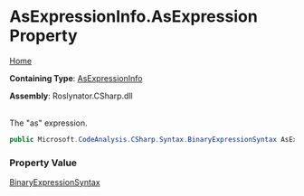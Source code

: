 # AsExpressionInfo\.AsExpression Property

[Home](../../../../../README.md)

**Containing Type**: [AsExpressionInfo](../README.md)

**Assembly**: Roslynator\.CSharp\.dll

\
The "as" expression\.

```csharp
public Microsoft.CodeAnalysis.CSharp.Syntax.BinaryExpressionSyntax AsExpression { get; }
```

### Property Value

[BinaryExpressionSyntax](https://docs.microsoft.com/en-us/dotnet/api/microsoft.codeanalysis.csharp.syntax.binaryexpressionsyntax)

